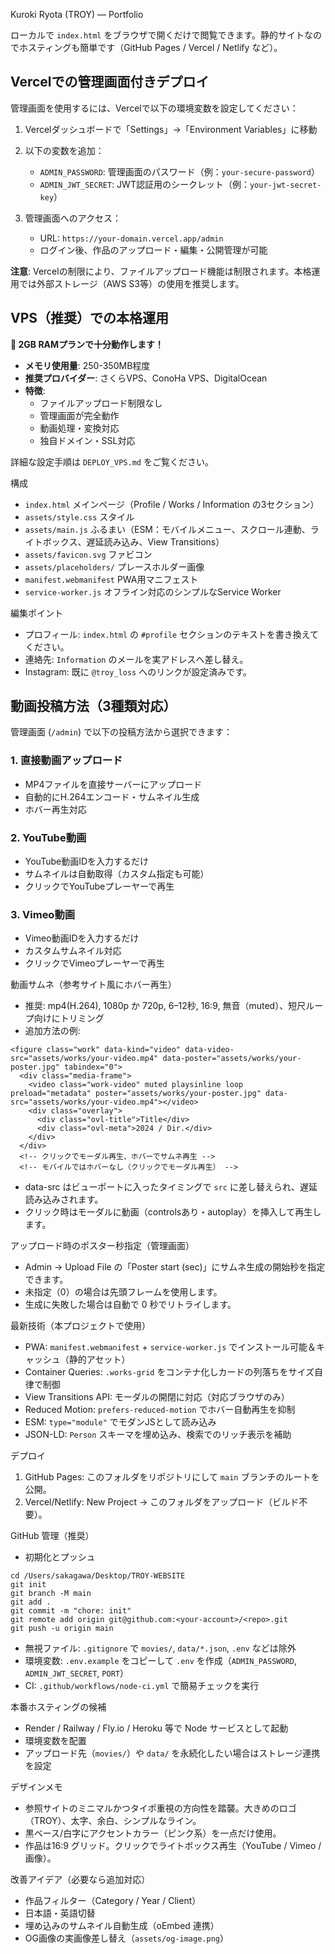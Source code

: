 Kuroki Ryota (TROY) — Portfolio

ローカルで `index.html` をブラウザで開くだけで閲覧できます。静的サイトなのでホスティングも簡単です（GitHub Pages / Vercel / Netlify など）。

## Vercelでの管理画面付きデプロイ

管理画面を使用するには、Vercelで以下の環境変数を設定してください：

1. Vercelダッシュボードで「Settings」→「Environment Variables」に移動
2. 以下の変数を追加：
   - `ADMIN_PASSWORD`: 管理画面のパスワード（例：`your-secure-password`）
   - `ADMIN_JWT_SECRET`: JWT認証用のシークレット（例：`your-jwt-secret-key`）

3. 管理画面へのアクセス：
   - URL: `https://your-domain.vercel.app/admin`
   - ログイン後、作品のアップロード・編集・公開管理が可能

**注意**: Vercelの制限により、ファイルアップロード機能は制限されます。本格運用では外部ストレージ（AWS S3等）の使用を推奨します。

## VPS（推奨）での本格運用

**🎯 2GB RAMプランで十分動作します！**

- **メモリ使用量**: 250-350MB程度
- **推奨プロバイダー**: さくらVPS、ConoHa VPS、DigitalOcean
- **特徴**: 
  - ファイルアップロード制限なし
  - 管理画面が完全動作
  - 動画処理・変換対応
  - 独自ドメイン・SSL対応

詳細な設定手順は `DEPLOY_VPS.md` をご覧ください。

構成
- `index.html` メインページ（Profile / Works / Information の3セクション）
- `assets/style.css` スタイル
- `assets/main.js` ふるまい（ESM：モバイルメニュー、スクロール連動、ライトボックス、遅延読み込み、View Transitions）
- `assets/favicon.svg` ファビコン
- `assets/placeholders/` プレースホルダー画像
- `manifest.webmanifest` PWA用マニフェスト
- `service-worker.js` オフライン対応のシンプルなService Worker

編集ポイント
- プロフィール: `index.html` の `#profile` セクションのテキストを書き換えてください。
- 連絡先: `Information` のメールを実アドレスへ差し替え。
- Instagram: 既に `@troy_loss` へのリンクが設定済みです。

## 動画投稿方法（3種類対応）

管理画面 (`/admin`) で以下の投稿方法から選択できます：

### 1. 直接動画アップロード
- MP4ファイルを直接サーバーにアップロード
- 自動的にH.264エンコード・サムネイル生成
- ホバー再生対応

### 2. YouTube動画
- YouTube動画IDを入力するだけ
- サムネイルは自動取得（カスタム指定も可能）
- クリックでYouTubeプレーヤーで再生

### 3. Vimeo動画
- Vimeo動画IDを入力するだけ
- カスタムサムネイル対応
- クリックでVimeoプレーヤーで再生

動画サムネ（参考サイト風にホバー再生）
- 推奨: mp4(H.264), 1080p か 720p, 6–12秒, 16:9, 無音（muted）、短尺ループ向けにトリミング
- 追加方法の例:

```
<figure class="work" data-kind="video" data-video-src="assets/works/your-video.mp4" data-poster="assets/works/your-poster.jpg" tabindex="0">
  <div class="media-frame">
    <video class="work-video" muted playsinline loop preload="metadata" poster="assets/works/your-poster.jpg" data-src="assets/works/your-video.mp4"></video>
    <div class="overlay">
      <div class="ovl-title">Title</div>
      <div class="ovl-meta">2024 / Dir.</div>
    </div>
  </div>
  <!-- クリックでモーダル再生、ホバーでサムネ再生 -->
  <!-- モバイルではホバーなし（クリックでモーダル再生） -->
```

- data-src はビューポートに入ったタイミングで `src` に差し替えられ、遅延読み込みされます。
- クリック時はモーダルに動画（controlsあり・autoplay）を挿入して再生します。

アップロード時のポスター秒指定（管理画面）
- Admin → Upload File の「Poster start (sec)」にサムネ生成の開始秒を指定できます。
- 未指定（0）の場合は先頭フレームを使用します。
- 生成に失敗した場合は自動で 0 秒でリトライします。

最新技術（本プロジェクトで使用）
- PWA: `manifest.webmanifest` + `service-worker.js` でインストール可能＆キャッシュ（静的アセット）
- Container Queries: `.works-grid` をコンテナ化しカードの列落ちをサイズ自律で制御
- View Transitions API: モーダルの開閉に対応（対応ブラウザのみ）
- Reduced Motion: `prefers-reduced-motion` でホバー自動再生を抑制
- ESM: `type="module"` でモダンJSとして読み込み
- JSON-LD: `Person` スキーマを埋め込み、検索でのリッチ表示を補助

デプロイ
1) GitHub Pages: このフォルダをリポジトリにして `main` ブランチのルートを公開。
2) Vercel/Netlify: New Project → このフォルダをアップロード（ビルド不要）。

GitHub 管理（推奨）
- 初期化とプッシュ

```
cd /Users/sakagawa/Desktop/TROY-WEBSITE
git init
git branch -M main
git add .
git commit -m "chore: init"
git remote add origin git@github.com:<your-account>/<repo>.git
git push -u origin main
```

- 無視ファイル: `.gitignore` で `movies/`, `data/*.json`, `.env` などは除外
- 環境変数: `.env.example` をコピーして `.env` を作成（`ADMIN_PASSWORD`, `ADMIN_JWT_SECRET`, `PORT`）
- CI: `.github/workflows/node-ci.yml` で簡易チェックを実行

本番ホスティングの候補
- Render / Railway / Fly.io / Heroku 等で Node サービスとして起動
- 環境変数を配置
- アップロード先（`movies/`）や `data/` を永続化したい場合はストレージ連携を設定

デザインメモ
- 参照サイトのミニマルかつタイポ重視の方向性を踏襲。大きめのロゴ（TROY）、太字、余白、シンプルなライン。
- 黒ベース/白字にアクセントカラー（ピンク系）を一点だけ使用。
- 作品は16:9 グリッド。クリックでライトボックス再生（YouTube / Vimeo / 画像）。

改善アイデア（必要なら追加対応）
- 作品フィルター（Category / Year / Client）
- 日本語・英語切替
- 埋め込みのサムネイル自動生成（oEmbed 連携）
- OG画像の実画像差し替え（`assets/og-image.png`）
